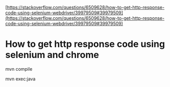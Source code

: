 [https://stackoverflow.com/questions/6509628/how-to-get-http-response-code-using-selenium-webdriver/39979509#39979509](https://stackoverflow.com/questions/6509628/how-to-get-http-response-code-using-selenium-webdriver/39979509#39979509)

# How to get http response code using selenium and chrome

mvn compile

mvn exec:java
